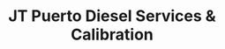 ---
title: "JT Puerto Diesel Services & Calibration"
url: /puerto-princesa/jt-puerto-diesel-services-und-calibration/
shop: Autowerkstatt
---